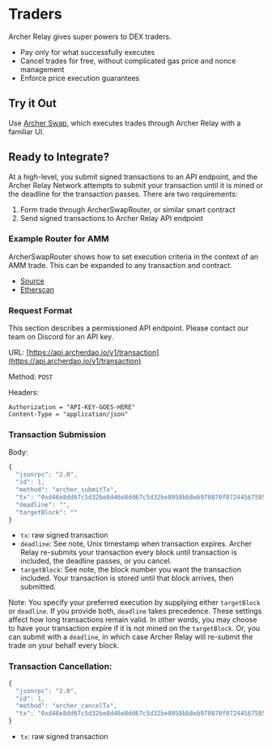 # Traders

Archer Relay gives super powers to DEX traders.

* Pay only for what successfully executes
* Cancel trades for free, without complicated gas price and nonce management
* Enforce price execution guarantees

## Try it Out

Use [Archer Swap](https://swap.archerdao.io), which executes trades through Archer Relay with a familiar UI.

## Ready to Integrate?

At a high-level, you submit signed transactions to an API endpoint, and the Archer Relay Network attempts to submit your transaction until it is mined or the deadline for the transaction passes. There are two requirements:

1. Form trade through ArcherSwapRouter, or similar smart contract
2. Send signed transactions to Archer Relay API endpoint

### Example Router for AMM

ArcherSwapRouter shows how to set execution criteria in the context of an AMM trade. This can be expanded to any transaction and contract.

* [Source](https://github.com/archerdao/archerswap/blob/master/packages/smart-contracts/contracts/ArcherSwapRouter.sol)
* [Etherscan](https://etherscan.io/address/0x87535b160e251167fb7abe239d2467d1127219e4)

### Request Format

This section describes a permissioned API endpoint. Please contact our team on Discord for an API key.

URL: [https://api.archerdao.io/v1/transaction](https://api.archerdao.io/v1/transaction)

Method: `POST`

Headers:

```
Authorization = "API-KEY-GOES-HERE"
Content-Type = "application/json"
```

### Transaction Submission

Body:

```javascript
{
  "jsonrpc": "2.0",
  "id": 1,
  "method": "archer_submitTx",
  "tx": "0xd46e8dd67c5d32be8d46e8dd67c5d32be8058bb8eb970870f072445675058bb8eb970870f072445675",
  "deadline": "",
  "targetBlock": ""
}
```

* `tx`: raw signed transaction
* `deadline`: See note, Unix timestamp when transaction expires. Archer Relay re-submits your transaction every block until transaction is included, the deadline passes, or you cancel.
* `targetBlock`: See note, the block number you want the transaction included. Your transaction is stored until that block arrives, then submitted.

Note: You specify your preferred execution by supplying either `targetBlock` or `deadline`. If you provide both, `deadline` takes precedence. These settings affect how long transactions remain valid. In other words, you may choose to have your transaction expire if it is not mined on the `targetBlock`. Or, you can submit with a `deadline`, in which case Archer Relay will re-submit the trade on your behalf every block.

### Transaction Cancellation:

```javascript
{
  "jsonrpc": "2.0",
  "id": 1,
  "method": "archer_cancelTx",
  "tx": "0xd46e8dd67c5d32be8d46e8dd67c5d32be8058bb8eb970870f072445675058bb8eb970870f072445675"
}
```

* `tx`: raw signed transaction
